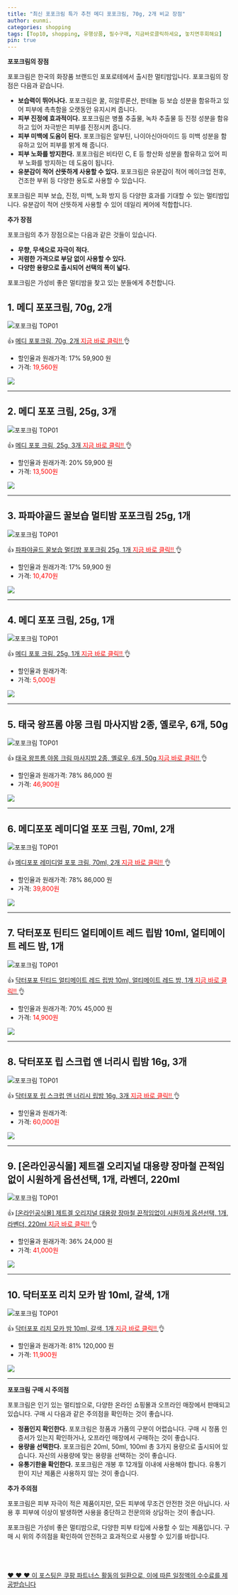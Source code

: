 ```yaml
---
title: "최신 포포크림 특가 추천 메디 포포크림, 70g, 2개 비교 장점"
author: eunmi.
categories: shopping
tags: [Top10, shopping, 유행상품, 필수구매, 지금바로클릭하세요, 놓치면후회해요]
pin: true
---
```

**포포크림의 장점**

포포크림은 한국의 화장품 브랜드인 포포로테에서 출시한 멀티밤입니다. 포포크림의 장점은 다음과 같습니다.

* **보습력이 뛰어나다.** 포포크림은 꿀, 히알루론산, 판테놀 등 보습 성분을 함유하고 있어 피부에 촉촉함을 오랫동안 유지시켜 줍니다.
* **피부 진정에 효과적이다.** 포포크림은 병풀 추출물, 녹차 추출물 등 진정 성분을 함유하고 있어 자극받은 피부를 진정시켜 줍니다.
* **피부 미백에 도움이 된다.** 포포크림은 알부틴, 나이아신아마이드 등 미백 성분을 함유하고 있어 피부를 밝게 해 줍니다.
* **피부 노화를 방지한다.** 포포크림은 비타민 C, E 등 항산화 성분을 함유하고 있어 피부 노화를 방지하는 데 도움이 됩니다.
* **유분감이 적어 산뜻하게 사용할 수 있다.** 포포크림은 유분감이 적어 메이크업 전후, 건조한 부위 등 다양한 용도로 사용할 수 있습니다.

포포크림은 피부 보습, 진정, 미백, 노화 방지 등 다양한 효과를 기대할 수 있는 멀티밤입니다. 유분감이 적어 산뜻하게 사용할 수 있어 데일리 케어에 적합합니다.

**추가 장점**

포포크림의 추가 장점으로는 다음과 같은 것들이 있습니다.

* **무향, 무색으로 자극이 적다.**
* **저렴한 가격으로 부담 없이 사용할 수 있다.**
* **다양한 용량으로 출시되어 선택의 폭이 넓다.**

포포크림은 가성비 좋은 멀티밤을 찾고 있는 분들에게 추천합니다.

   

## 1. 메디 포포크림, 70g, 2개

![포포크림 TOP01](https://thumbnail10.coupangcdn.com/thumbnails/remote/230x230ex/image/retail/images/2e0cc0bf-a139-4b91-9815-ca8b563203792260130871900914105.png)


👍 [메디 포포크림, 70g, 2개 <font color=red> 지금 바로 클릭!! </font> ](https://link.coupang.com/re/AFFSDP?lptag=AF3617701&subid=GithubCoopas&pageKey=86972091&traceid=V0-153&itemId=19037677930&vendorItemId=86297680364) 👌 


- 할인율과 원래가격: 17%  59,900   원
- 가격: <span style='color:red'>19,560원</span>

[![](/discount_price.png)](https://link.coupang.com/re/AFFSDP?lptag=AF3617701&subid=GithubCoopas&pageKey=86972091&traceid=V0-153&itemId=19037677930&vendorItemId=86297680364)

---


   

## 2. 메디 포포 크림, 25g, 3개

![포포크림 TOP01](https://thumbnail9.coupangcdn.com/thumbnails/remote/230x230ex/image/retail/images/a407f8cd-ce13-46b2-94b2-50117cbeacfb5732868046537331557.png)


👍 [메디 포포 크림, 25g, 3개 <font color=red> 지금 바로 클릭!! </font> ](https://link.coupang.com/re/AFFSDP?lptag=AF3617701&subid=GithubCoopas&pageKey=86972091&traceid=V0-153&itemId=3165717434&vendorItemId=85896128259) 👌 


- 할인율과 원래가격: 20%  59,900   원
- 가격: <span style='color:red'>13,500원</span>

[![](/discount_price.png)](https://link.coupang.com/re/AFFSDP?lptag=AF3617701&subid=GithubCoopas&pageKey=86972091&traceid=V0-153&itemId=3165717434&vendorItemId=85896128259)

---


   

## 3. 파파야골드 꿀보습 멀티밤 포포크림 25g, 1개

![포포크림 TOP01](https://thumbnail10.coupangcdn.com/thumbnails/remote/230x230ex/image/rs_quotation_api/dlb6owyx/854515b8988c4e9aa6c9c76667d6210c.jpg)


👍 [파파야골드 꿀보습 멀티밤 포포크림 25g, 1개 <font color=red> 지금 바로 클릭!! </font> ](https://link.coupang.com/re/AFFSDP?lptag=AF3617701&subid=GithubCoopas&pageKey=7444631820&traceid=V0-153&itemId=11225451673&vendorItemId=78502833973) 👌 


- 할인율과 원래가격: 17%  59,900   원
- 가격: <span style='color:red'>10,470원</span>

[![](/discount_price.png)](https://link.coupang.com/re/AFFSDP?lptag=AF3617701&subid=GithubCoopas&pageKey=7444631820&traceid=V0-153&itemId=11225451673&vendorItemId=78502833973)

---


   

## 4. 메디 포포 크림, 25g, 1개

![포포크림 TOP01](https://thumbnail10.coupangcdn.com/thumbnails/remote/230x230ex/image/retail/images/23556359769894-194bc858-c163-4e1d-a2d0-781b23208b21.jpg)


👍 [메디 포포 크림, 25g, 1개 <font color=red> 지금 바로 클릭!! </font> ](https://link.coupang.com/re/AFFSDP?lptag=AF3617701&subid=GithubCoopas&pageKey=86972091&traceid=V0-153&itemId=273279121&vendorItemId=3661278675) 👌 


- 할인율과 원래가격: 
- 가격: <span style='color:red'>5,000원</span>

[![](/discount_price.png)](https://link.coupang.com/re/AFFSDP?lptag=AF3617701&subid=GithubCoopas&pageKey=86972091&traceid=V0-153&itemId=273279121&vendorItemId=3661278675)

---


   

## 5. 태국 왕프롬 야몽 크림 마사지밤 2종, 옐로우, 6개, 50g

![포포크림 TOP01](https://thumbnail6.coupangcdn.com/thumbnails/remote/230x230ex/image/vendor_inventory/6163/175ecc30805cc69920b3118fdef961f54e18589dfdd50ef0d5986147056d.png)


👍 [태국 왕프롬 야몽 크림 마사지밤 2종, 옐로우, 6개, 50g <font color=red> 지금 바로 클릭!! </font> ](https://link.coupang.com/re/AFFSDP?lptag=AF3617701&subid=GithubCoopas&pageKey=7678078531&traceid=V0-153&itemId=20500721470&vendorItemId=87578888300) 👌 


- 할인율과 원래가격: 78%  86,000   원
- 가격: <span style='color:red'>46,900원</span>

[![](/discount_price.png)](https://link.coupang.com/re/AFFSDP?lptag=AF3617701&subid=GithubCoopas&pageKey=7678078531&traceid=V0-153&itemId=20500721470&vendorItemId=87578888300)

---


   

## 6. 메디포포 레미디얼 포포 크림, 70ml, 2개

![포포크림 TOP01](https://thumbnail10.coupangcdn.com/thumbnails/remote/230x230ex/image/vendor_inventory/4a5f/29bb7ced58d0bb9fd0ed4cc80e331001c0f91e96d4d11dbea5d3f9d8b47d.jpg)


👍 [메디포포 레미디얼 포포 크림, 70ml, 2개 <font color=red> 지금 바로 클릭!! </font> ](https://link.coupang.com/re/AFFSDP?lptag=AF3617701&subid=GithubCoopas&pageKey=6885169721&traceid=V0-153&itemId=19155500309&vendorItemId=86274330334) 👌 


- 할인율과 원래가격: 78%  86,000   원
- 가격: <span style='color:red'>39,800원</span>

[![](/discount_price.png)](https://link.coupang.com/re/AFFSDP?lptag=AF3617701&subid=GithubCoopas&pageKey=6885169721&traceid=V0-153&itemId=19155500309&vendorItemId=86274330334)

---


   

## 7. 닥터포포 틴티드 얼티메이트 레드 립밤 10ml, 얼티메이트 레드 밤, 1개

![포포크림 TOP01](https://thumbnail8.coupangcdn.com/thumbnails/remote/230x230ex/image/retail/images/6518278268312175-d0567a74-8681-406c-b436-69846b2e1ec7.jpg)


👍 [닥터포포 틴티드 얼티메이트 레드 립밤 10ml, 얼티메이트 레드 밤, 1개 <font color=red> 지금 바로 클릭!! </font> ](https://link.coupang.com/re/AFFSDP?lptag=AF3617701&subid=GithubCoopas&pageKey=1776155845&traceid=V0-153&itemId=3024414829&vendorItemId=71012546405) 👌 


- 할인율과 원래가격: 70%  45,000   원
- 가격: <span style='color:red'>14,900원</span>

[![](/discount_price.png)](https://link.coupang.com/re/AFFSDP?lptag=AF3617701&subid=GithubCoopas&pageKey=1776155845&traceid=V0-153&itemId=3024414829&vendorItemId=71012546405)

---


   

## 8. 닥터포포 립 스크럽 앤 너리시 립밤 16g, 3개

![포포크림 TOP01](https://thumbnail6.coupangcdn.com/thumbnails/remote/230x230ex/image/retail/images/c654abe9-1821-4b10-b327-a1c3166579733276928307897868801.png)


👍 [닥터포포 립 스크럽 앤 너리시 립밤 16g, 3개 <font color=red> 지금 바로 클릭!! </font> ](https://link.coupang.com/re/AFFSDP?lptag=AF3617701&subid=GithubCoopas&pageKey=1923513634&traceid=V0-153&itemId=19495555669&vendorItemId=86605130477) 👌 


- 할인율과 원래가격: 
- 가격: <span style='color:red'>60,000원</span>

[![](/discount_price.png)](https://link.coupang.com/re/AFFSDP?lptag=AF3617701&subid=GithubCoopas&pageKey=1923513634&traceid=V0-153&itemId=19495555669&vendorItemId=86605130477)

---


   

## 9. [온라인공식몰] 제트겔 오리지널 대용량 장마철 끈적임없이 시원하게 옵션선택, 1개, 라벤더, 220ml

![포포크림 TOP01](https://thumbnail9.coupangcdn.com/thumbnails/remote/230x230ex/image/vendor_inventory/3712/27fe5271ebaa294e97416533090d61c4d5505ac35d6b980651cc0b5dc6ca.jpg)


👍 [[온라인공식몰] 제트겔 오리지널 대용량 장마철 끈적임없이 시원하게 옵션선택, 1개, 라벤더, 220ml <font color=red> 지금 바로 클릭!! </font> ](https://link.coupang.com/re/AFFSDP?lptag=AF3617701&subid=GithubCoopas&pageKey=7531991388&traceid=V0-153&itemId=19778970013&vendorItemId=86623435789) 👌 


- 할인율과 원래가격: 36%  24,000   원
- 가격: <span style='color:red'>41,000원</span>

[![](/discount_price.png)](https://link.coupang.com/re/AFFSDP?lptag=AF3617701&subid=GithubCoopas&pageKey=7531991388&traceid=V0-153&itemId=19778970013&vendorItemId=86623435789)

---


   

## 10. 닥터포포 리치 모카 밤 10ml, 갈색, 1개

![포포크림 TOP01](https://thumbnail9.coupangcdn.com/thumbnails/remote/230x230ex/image/retail/images/6518283221872535-c35edff6-d52c-4ef4-a09e-d158056e93f6.jpg)


👍 [닥터포포 리치 모카 밤 10ml, 갈색, 1개 <font color=red> 지금 바로 클릭!! </font> ](https://link.coupang.com/re/AFFSDP?lptag=AF3617701&subid=GithubCoopas&pageKey=1923513677&traceid=V0-153&itemId=17316628251&vendorItemId=84487398529) 👌 


- 할인율과 원래가격: 81%  120,000   원
- 가격: <span style='color:red'>11,900원</span>

[![](/discount_price.png)](https://link.coupang.com/re/AFFSDP?lptag=AF3617701&subid=GithubCoopas&pageKey=1923513677&traceid=V0-153&itemId=17316628251&vendorItemId=84487398529)

---
**포포크림 구매 시 주의점**

포포크림은 인기 있는 멀티밤으로, 다양한 온라인 쇼핑몰과 오프라인 매장에서 판매되고 있습니다. 구매 시 다음과 같은 주의점을 확인하는 것이 좋습니다.

* **정품인지 확인한다.** 포포크림은 정품과 가품의 구분이 어렵습니다. 구매 시 정품 인증서가 있는지 확인하거나, 오프라인 매장에서 구매하는 것이 좋습니다.
* **용량을 선택한다.** 포포크림은 20ml, 50ml, 100ml 총 3가지 용량으로 출시되어 있습니다. 자신의 사용량에 맞는 용량을 선택하는 것이 좋습니다.
* **유통기한을 확인한다.** 포포크림은 개봉 후 12개월 이내에 사용해야 합니다. 유통기한이 지난 제품은 사용하지 않는 것이 좋습니다.

**추가 주의점**

포포크림은 피부 자극이 적은 제품이지만, 모든 피부에 무조건 안전한 것은 아닙니다. 사용 후 피부에 이상이 발생하면 사용을 중단하고 전문의와 상담하는 것이 좋습니다.

포포크림은 가성비 좋은 멀티밤으로, 다양한 피부 타입에 사용할 수 있는 제품입니다. 구매 시 위의 주의점을 확인하여 안전하고 효과적으로 사용할 수 있기를 바랍니다.<br><br><br><br><br> [ ❤ ❤ ❤ 이 포스팅은 쿠팡 파트너스 활동의 일환으로, 이에 따른 일정액의 수수료를 제공받습니다](https://link.coupang.com/a/bcEFyh)